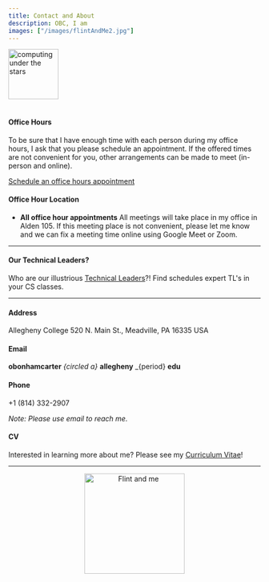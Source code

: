 ```yaml
---
title: Contact and About
description: OBC, I am
images: ["/images/flintAndMe2.jpg"]
---
```


<img src="/images/main/starComputing3.jpg" alt="computing under the stars" width="100"/>

<!-- add a line drop -->
<center>
&#x200B;
</center>

#### Office Hours

To be sure that I have enough time with each person during my office hours, I ask that you please schedule an appointment. If the offered times are not convenient for you, other arrangements can be made to meet (in-person and online).

<!-- [Schedule an office hours appointment](https://calendar.google.com/calendar/u/0/selfsched?sstoken=UUgwUVdYS3FiT0VXfGRlZmF1bHR8NTUwMTVhMzEzZGZkZDQ1MTg0MzdhY2YzNmVkZDJkOWY) -->


[Schedule an office hours appointment](https://calendar.google.com/calendar/u/0/selfsched?sstoken=UUgwUVdYS3FiT0VXfGRlZmF1bHR8NTUwMTVhMzEzZGZkZDQ1MTg0MzdhY2YzNmVkZDJkOWY)

#### Office Hour Location

+ __All office hour appointments__ All meetings will take place in my office in Alden 105. If this meeting place is not convenient, please let me know and we can fix a meeting time online using Google Meet or Zoom.

---

#### Our Technical Leaders?

Who are our illustrious [Technical Leaders](https://www.cs.allegheny.edu/teaching/technicalleaders/)?! Find schedules expert TL's in your CS classes.


---

#### Address

Allegheny College
520 N. Main St.,
Meadville, PA 16335
USA

#### Email

**obonhamcarter** _{circled a}_ **allegheny** _{period} **edu**

#### Phone

+1 (814) 332-2907

*Note: Please use email to reach me.*

#### CV
Interested in learning more about me? Please see my [Curriculum Vitae](/images/profdev/cv/cv.pdf)!

---

<center>
<img src="/images/flintAndMe2.jpg" alt="Flint and me" style="width:200px;"/>
</center>

<!-- add a line drop -->
<center>
&#x200B;
</center>
